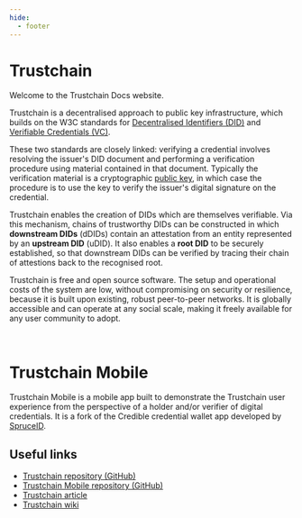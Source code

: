 ```yaml
---
hide:
  - footer
---
```

# Trustchain

Welcome to the Trustchain Docs website.

Trustchain is a decentralised approach to public key infrastructure, which builds on the W3C standards for [Decentralised Identifiers (DID)](https://www.w3.org/TR/did-core/) and [Verifiable Credentials (VC)](https://www.w3.org/TR/vc-data-model-2.0/).

These two standards are closely linked: verifying a credential involves resolving the issuer's DID document and performing a verification procedure using material contained in that document. Typically the verification material is a cryptographic [public key](https://en.wikipedia.org/wiki/Public-key_cryptography), in which case the procedure is to use the key to verify the issuer's digital signature on the credential.

Trustchain enables the creation of DIDs which are themselves verifiable. Via this mechanism, chains of trustworthy DIDs can be constructed in which **downstream DIDs** (dDIDs) contain an attestation from an entity represented by an **upstream DID** (uDID). It also enables a **root DID** to be securely established, so that downstream DIDs can be verified by tracing their chain of attestions back to the recognised root.

Trustchain is free and open source software. The setup and operational costs of the system are low, without compromising on security or resilience, because it is built upon existing, robust peer-to-peer networks. It is globally accessible and can operate at any social scale, making it freely available for any user community to adopt.

&nbsp;

# Trustchain Mobile

Trustchain Mobile is a mobile app built to demonstrate the Trustchain user experience from the perspective of a holder and/or verifier of digital credentials. It is a fork of the Credible credential wallet app developed by [SpruceID](https://www.spruceid.dev/).

<!-- Users can receive, hold, verify and present their credentials -->

## Useful links

- [Trustchain repository (GitHub)](https://github.com/alan-turing-institute/trustchain)
- [Trustchain Mobile repository (GitHub)](https://github.com/alan-turing-institute/trustchain-mobile)
- [Trustchain article](https://arxiv.org/abs/2305.08533)
- [Trustchain wiki](https://github.com/alan-turing-institute/trustchain/wiki)

&nbsp;
